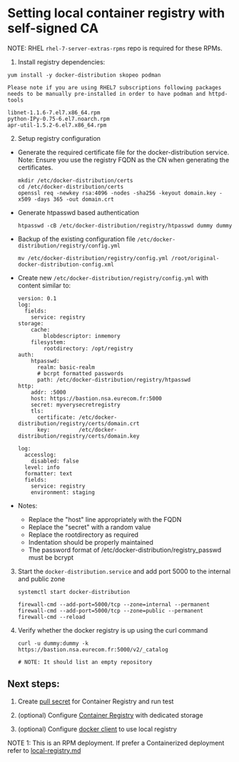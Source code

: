 # Setting local container registry with self-signed CA

NOTE: RHEL `rhel-7-server-extras-rpms` repo is required for these RPMs.

1. Install registry dependencies:

```
yum install -y docker-distribution skopeo podman

Please note if you are using RHEL7 subscriptions following packages needs to be manually pre-installed in order to have podman and httpd-tools

libnet-1.1.6-7.el7.x86_64.rpm
python-IPy-0.75-6.el7.noarch.rpm
apr-util-1.5.2-6.el7.x86_64.rpm

```

2. Setup registry configuration

  - Generate the required certificate file for the docker-distribution service.
  Note: Ensure you use the registry FQDN as the CN when generating the certificates.

    ```
    mkdir /etc/docker-distribution/certs
    cd /etc/docker-distribution/certs
    openssl req -newkey rsa:4096 -nodes -sha256 -keyout domain.key -x509 -days 365 -out domain.crt
    ```

  - Generate htpasswd based authentication
    ```
    htpasswd -cB /etc/docker-distribution/registry/htpasswd dummy dummy
    ```
     
  - Backup of the existing configuration file `/etc/docker-distribution/registry/config.yml`
  
    ```
    mv /etc/docker-distribution/registry/config.yml /root/original-docker-distribution-config.xml
    ```    

  - Create new `/etc/docker-distribution/registry/config.yml` with content similar to:
    ```
    version: 0.1
    log:
      fields:
        service: registry
    storage:
        cache:
            blobdescriptor: inmemory
        filesystem:
            rootdirectory: /opt/registry
    auth:
        htpasswd:
          realm: basic-realm
          # bcrpt formatted passwords
          path: /etc/docker-distribution/registry/htpasswd
    http:
        addr: :5000
        host: https://bastion.nsa.eurecom.fr:5000
        secret: myverysecretregistry
        tls:
          certificate: /etc/docker-distribution/registry/certs/domain.crt
          key:         /etc/docker-distribution/registry/certs/domain.key

    log:
      accesslog:
        disabled: false
      level: info
      formatter: text
      fields:
        service: registry
        environment: staging
    ```
     

- Notes:
  - Replace the "host" line appropriately with the FQDN
  - Replace the "secret" with a random value
  - Replace the rootdirectory as required
  - Indentation should be properly maintained
  - The password format of /etc/docker-distribution/registry_passwd must be bcrypt


3. Start the `docker-distribution.service` and add port 5000 to the internal and public zone

    ```
    systemctl start docker-distribution

    firewall-cmd --add-port=5000/tcp --zone=internal --permanent
    firewall-cmd --add-port=5000/tcp --zone=public --permanent
    firewall-cmd --reload
    ```

4. Verify whether the docker registry is up using the curl command

    ```
    curl -u dummy:dummy -k https://bastion.nsa.eurecom.fr:5000/v2/_catalog

    # NOTE: It should list an empty repository
    ```

## Next steps:

1. Create [pull secret](local-registry-pull-secret.md) for Container Registry and run test

2. (optional) Configure [Container Registry](local-registry-dedicated-disk.md) with dedicated storage

3. (optional) Configure [docker client](local-registry-docker-client.md) to use local registry

NOTE 1: This is an RPM deployment. If prefer a Containerized deployment refer to [local-registry.md](local-registry.md)


